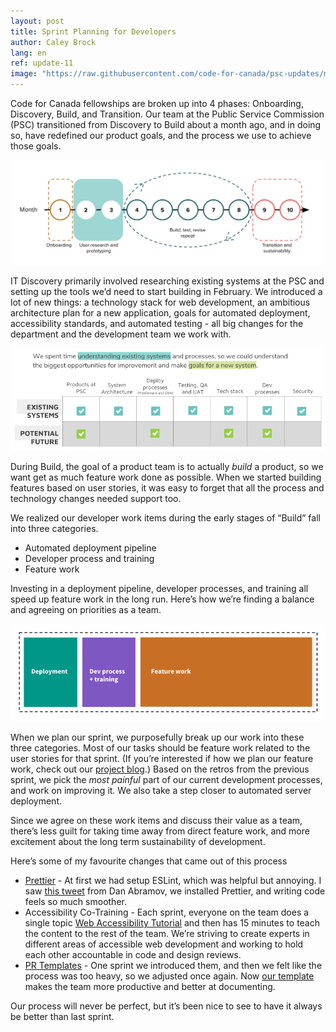 ```yaml
---
layout: post
title: Sprint Planning for Developers
author: Caley Brock
lang: en
ref: update-11
image: "https://raw.githubusercontent.com/code-for-canada/psc-updates/master/images/preview-pics/sprint-work-items.png"
---
```


Code for Canada fellowships are broken up into 4 phases: Onboarding, Discovery, Build, and Transition. Our team at the Public Service Commission (PSC) transitioned from Discovery to Build about a month ago, and in doing so, have redefined our product goals, and the process we use to achieve those goals.

![alt text](https://raw.githubusercontent.com/code-for-canada/psc-updates/master/images/timeline.png "Code for Canada fellowship timeline")

IT Discovery primarily involved researching existing systems at the PSC and setting up the tools we’d need to start building in February. We introduced a lot of new things: a technology stack for web development, an ambitious architecture plan for a new application, goals for automated deployment, accessibility standards, and automated testing - all big changes for the department and the development team we work with.

![alt text](https://raw.githubusercontent.com/code-for-canada/psc-updates/master/images/psc-it-discovery.png "IT Discovery. We spent time understanding existing systems (products, architecture, tech stack) and processes (deployment, testing, security), so we could understand the biggest opportunities for improvement and make goals for a new system.")

During Build, the goal of a product team is to actually *build* a product, so we want get as much feature work done as possible. When we started building features based on user stories, it was easy to forget that all the process and technology changes needed support too.

We realized our developer work items during the early stages of “Build” fall into three categories.
* Automated deployment pipeline
* Developer process and training
* Feature work

Investing in a deployment pipeline, developer processes, and training all speed up feature work in the long run. Here’s how we’re finding a balance and agreeing on priorities as a team.

![alt text](https://raw.githubusercontent.com/code-for-canada/psc-updates/master/images/sprint-work-items.png "Feature work takes up 80% of the sprint, development 10%, and dev processes and training another 10%")

When we plan our sprint, we purposefully break up our work into these three categories. Most of our tasks should be feature work related to the user stories for that sprint. (If you’re interested if how we plan our feature work, check out our [project blog](https://code-for-canada.github.io/psc-updates/).)  Based on the retros from the previous sprint, we pick the *most painful* part of our current development processes, and work on improving it. We also take a step closer to automated server deployment. 

Since we agree on these work items and discuss their value as a team, there’s less guilt for taking time away from direct feature work, and more excitement about the long term sustainability of development.

Here’s some of my favourite changes that came out of this process
* [Prettier](https://prettier.io/) - At first we had setup ESLint, which was helpful but annoying. I saw [this tweet](https://twitter.com/dan_abramov/status/1086215004808978434?lang=en) from Dan Abramov, we installed Prettier, and writing code feels so much smoother.
* Accessibility Co-Training - Each sprint, everyone on the team does a single topic [Web Accessibility Tutorial](https://www.w3.org/WAI/tutorials/) and then has 15 minutes to teach the content to the rest of the team. We’re striving to create experts in different areas of accessible web development and working to hold each other accountable in code and design reviews.
* [PR Templates](https://help.github.com/en/articles/creating-a-pull-request-template-for-your-repository) - One sprint we introduced them, and then we felt like the process was too heavy, so we adjusted once again. Now [our template](https://github.com/code-for-canada/project-thundercat/blob/master/docs/PULL_REQUEST_TEMPLATE.md) makes the team more productive and better at documenting.

Our process will never be perfect, but it’s been nice to see to have it always be better than last sprint.
